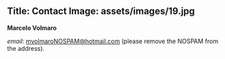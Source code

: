 Title: Contact
Image: assets/images/19.jpg
---
**Marcelo Volmaro**

*email:* mvolmaroNOSPAM@hotmail.com (please remove the NOSPAM from the address).
